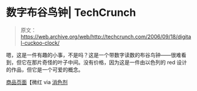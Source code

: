 # 数字布谷鸟钟| TechCrunch

> 原文：<https://web.archive.org/web/http://techcrunch.com/2006/09/18/digital-cuckoo-clock/>

嗯，这是一件有趣的小事，不是吗？这是一个带数字读数的布谷鸟钟——很难看到，但它在那片奇怪的叶子中间。没有价格，因为这是一件由以色列的 red 设计的作品，但它是一个可爱的概念。

[商品页面](https://web.archive.org/web/20151007101655/http://reddishstudio.com/wall%20climbers/cuckoo_clock01.htm)【微红 via [消色剂](https://web.archive.org/web/20151007101655/http://www.gadgetizer.com/2006/09/18/cuckoo-clock-with-digital-display/)